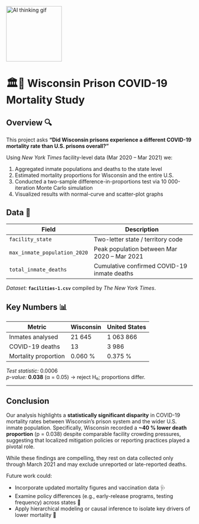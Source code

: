 <img src="https://media0.giphy.com/media/v1.Y2lkPTc5MGI3NjExN203bno5dTVwZGZ5N3F6NnNoOThmZ3hkamZqMjJqOG52b2pnY3U5NSZlcD12MV9pbnRlcm5hbF9naWZfYnlfaWQmY3Q9Zw/Qu1fT51CG14ksIkASL/giphy.gif" width="150" alt="AI thinking gif" />

# 🏛️🦠 Wisconsin Prison COVID-19 Mortality Study 

## Overview 🔍  
This project asks **“Did Wisconsin prisons experience a different COVID-19 mortality rate than U.S. prisons overall?”**  

Using *New York Times* facility-level data (Mar 2020 – Mar 2021) we:  
1. Aggregated inmate populations and deaths to the state level  
2. Estimated mortality proportions for Wisconsin and the entire U.S.  
3. Conducted a two-sample difference-in-proportions test via 10 000-iteration Monte Carlo simulation  
4. Visualized results with normal-curve and scatter-plot graphs 

## Data 💾  
| Field | Description |
|-------|-------------|
| `facility_state` | Two-letter state / territory code |
| `max_inmate_population_2020` | Peak population between Mar 2020 – Mar 2021 |
| `total_inmate_deaths` | Cumulative confirmed COVID-19 inmate deaths |

*Dataset:* **`facilities-1.csv`** compiled by *The New York Times*.

## Key Numbers 📊  
| Metric | Wisconsin | United States |
|--------|-----------|---------------|
| Inmates analysed | 21 645 | 1 063 866 |
| COVID-19 deaths | 13 | 3 986 |
| Mortality proportion | 0.060 % | 0.375 % |

*Test statistic:* 0.0006  
*p-value:* **0.038** (α = 0.05) → reject H₀; proportions differ.  

---  

## Conclusion 

Our analysis highlights a **statistically significant disparity** in COVID-19 mortality rates between Wisconsin’s prison system and the wider U.S. inmate population. Specifically, Wisconsin recorded a **~40 % lower death proportion** (p = 0.038) despite comparable facility crowding pressures, suggesting that localized mitigation policies or reporting practices played a pivotal role.

While these findings are compelling, they rest on data collected only through March 2021 and may exclude unreported or late-reported deaths. 

Future work could:
- Incorporate updated mortality figures and vaccination data 🩺  
- Examine policy differences (e.g., early-release programs, testing frequency) across states 📑  
- Apply hierarchical modeling or causal inference to isolate key drivers of lower mortality 🧩  

